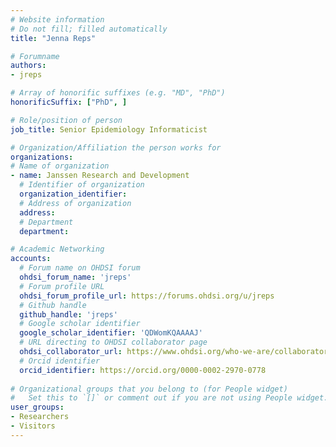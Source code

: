 ```yaml
---
# Website information
# Do not fill; filled automatically
title: "Jenna Reps"

# Forumname 
authors:
- jreps

# Array of honorific suffixes (e.g. "MD", "PhD")
honorificSuffix: ["PhD", ]

# Role/position of person
job_title: Senior Epidemiology Informaticist

# Organization/Affiliation the person works for
organizations:
# Name of organization
- name: Janssen Research and Development
  # Identifier of organization
  organization_identifier: 
  # Address of organization
  address: 
  # Department
  department: 

# Academic Networking
accounts:
  # Forum name on OHDSI forum
  ohdsi_forum_name: 'jreps'
  # Forum profile URL
  ohdsi_forum_profile_url: https://forums.ohdsi.org/u/jreps
  # Github handle
  github_handle: 'jreps'
  # Google scholar identifier
  google_scholar_identifier: 'QDWomKQAAAAJ'
  # URL directing to OHDSI collaborator page
  ohdsi_collaborator_url: https://www.ohdsi.org/who-we-are/collaborators/jenna-reps/
  # Orcid identifier
  orcid_identifier: https://orcid.org/0000-0002-2970-0778
  
# Organizational groups that you belong to (for People widget)
#   Set this to `[]` or comment out if you are not using People widget.
user_groups:
- Researchers
- Visitors
---
```

